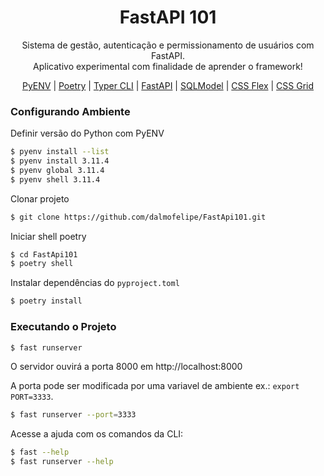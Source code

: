 <h1 align="center">FastAPI 101</h1>

<p align="center">Sistema de gestão, autenticação e permissionamento de usuários com FastAPI.<br> 
Aplicativo experimental com finalidade de aprender o framework!</p>

<p align="center">
    <a target="_blank" href="https://github.com/pyenv/pyenv">PyENV</a> | 
    <a target="_blank" href="https://python-poetry.org/docs">Poetry</a> | 
    <a target="_blank" href="https://typer.tiangolo.com/">Typer CLI</a> | 
    <a target="_blank" href="https://fastapi.tiangolo.com">FastAPI</a> | 
    <a target="_blank" href="https://sqlmodel.tiangolo.com">SQLModel</a> | 
    <a target="_blank" href="https://css-tricks.com/snippets/css/a-guide-to-flexbox">CSS Flex</a> | 
    <a target="_blank" href="https://css-tricks.com/snippets/css/a-guide-to-grid">CSS Grid</a>
</p>


### Configurando Ambiente

Definir versão do Python com PyENV

```bash
$ pyenv install --list
$ pyenv install 3.11.4
$ pyenv global 3.11.4
$ pyenv shell 3.11.4
```

Clonar projeto

```bash
$ git clone https://github.com/dalmofelipe/FastApi101.git
```

Iniciar shell poetry

```bash
$ cd FastApi101
$ poetry shell
```

Instalar dependências do `pyproject.toml`

```bash
$ poetry install
```

### Executando o Projeto

```bash
$ fast runserver
```

O servidor ouvirá a porta 8000 em http://localhost:8000

A porta pode ser modificada por uma variavel de ambiente ex.: `export PORT=3333`.

```bash
$ fast runserver --port=3333
```

Acesse a ajuda com os comandos da CLI:

```bash
$ fast --help
$ fast runserver --help
```